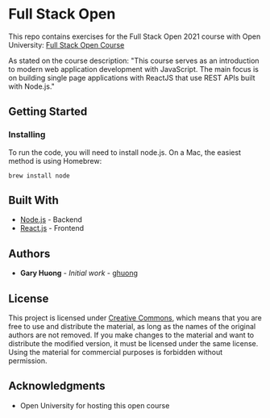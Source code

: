 # Full Stack Open

This repo contains exercises for the Full Stack Open 2021 course with Open University: [Full Stack Open Course](https://fullstackopen.com/en/)

As stated on the course description:
"This course serves as an introduction to modern web application development with JavaScript. The main focus is on building single page applications with ReactJS that use REST APIs built with Node.js."

## Getting Started

### Installing

To run the code, you will need to install node.js. On a Mac, the easiest method is using Homebrew:

```
brew install node
```

## Built With

* [Node.js](https://nodejs.org/en/docs/) - Backend
* [React.js](https://reactjs.org/docs/getting-started.html) - Frontend

## Authors

* **Gary Huong** - *Initial work* - [ghuong](https://github.com/ghuong)

## License

This project is licensed under [Creative Commons](https://creativecommons.org/licenses/by-nc-sa/3.0/), which means that you are free to use and distribute the material, as long as the names of the original authors are not removed. If you make changes to the material and want to distribute the modified version, it must be licensed under the same license. Using the material for commercial purposes is forbidden without permission.

## Acknowledgments

* Open University for hosting this open course
